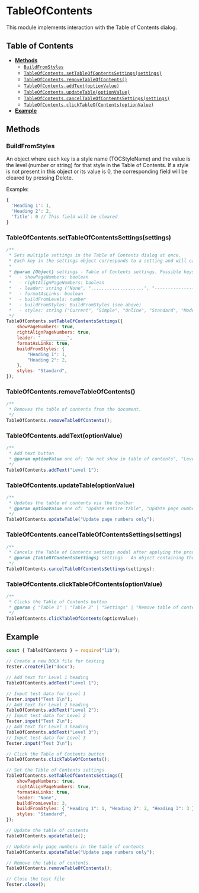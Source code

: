 # TableOfContents

This module implements interaction with the Table of Contents dialog.

## Table of Contents

-   [**Methods**](#methods)
    -   [`BuildFromStyles`](#buildfromstyles)
    -   [`TableOfContents.setTableOfContentsSettings(settings)`](#tableofcontentssettableofcontentssettingssettings)
    -   [`TableOfContents.removeTableOfContents()`](#tableofcontentsremovetableofcontents)
    -   [`TableOfContents.addText(optionValue)`](#tableofcontentsaddtextoptionvalue)
    -   [`TableOfContents.updateTable(optionValue)`](#tableofcontentsupdatetableoptionvalue)
    -   [`TableOfContents.cancelTableOfContentsSettings(settings)`](#tableofcontentscanceltableofcontentssettingssettings)
    -   [`TableOfContents.clickTableOfContents(optionValue)`](#tableofcontentsclicktableofcontentsoptionvalue)
-   [**Example**](#example)

## Methods

### BuildFromStyles

An object where each key is a style name (TOCStyleName) and the value is the level (number or string) for that style in the Table of Contents.
If a style is not present in this object or its value is 0, the corresponding field will be cleared by pressing Delete.

Example:

```javascript
{
  'Heading 1': 1,
  'Heading 2': 2,
  'Title': 0 // This field will be cleared
}
```

### TableOfContents.setTableOfContentsSettings(settings)

```javascript
/**
 * Sets multiple settings in the Table of Contents dialog at once.
 * Each key in the settings object corresponds to a setting and will call the appropriate method.
 *
 * @param {Object} settings - Table of Contents settings. Possible keys:
 *   - showPageNumbers: boolean
 *   - rightAlignPageNumbers: boolean
 *   - leader: string ("None", "....................", "-----------------", "__________")
 *   - formatAsLinks: boolean
 *   - buildFromLevels: number
 *   - buildFromStyles: BuildFromStyles (see above)
 *   - styles: string ("Current", "Simple", "Online", "Standard", "Modern", "Classic")
 */
TableOfContents.setTableOfContentsSettings({
    showPageNumbers: true,
    rightAlignPageNumbers: true,
    leader: "__________",
    formatAsLinks: true,
    buildFromStyles: {
        "Heading 1": 1,
        "Heading 2": 2,
    },
    styles: "Standard",
});
```

### TableOfContents.removeTableOfContents()

```javascript
/**
 * Removes the table of contents from the document.
 */
TableOfContents.removeTableOfContents();
```

### TableOfContents.addText(optionValue)

```javascript
/**
 * Add text button
 * @param optionValue one of: "Do not show in table of contents", "Level 1", "Level 2", "Level 3"
 */
TableOfContents.addText("Level 1");
```

### TableOfContents.updateTable(optionValue)

```javascript
/**
 * Updates the table of contents via the toolbar
 * @param optionValue one of: "Update entire table", "Update page numbers only" (default: "Update entire table")
 */
TableOfContents.updateTable("Update page numbers only");
```

### TableOfContents.cancelTableOfContentsSettings(settings)

```javascript
/**
 * Cancels the Table of Contents settings modal after applying the provided settings.
 * @param {TableOfContentsSettings} settings - An object containing the settings to be applied before cancellation.
 */
TableOfContents.cancelTableOfContentsSettings(settings);
```

### TableOfContents.clickTableOfContents(optionValue)

```javascript
/**
 * Clicks the Table of Contents button
 * @param { "Table 1" | "Table 2" | "Settings" | "Remove table of contents" } optionValue - Table of Contents option to click (by default, the table of contents button is clicked)
 */
TableOfContents.clickTableOfContents(optionValue);
```

## Example

```javascript
const { TableOfContents } = require("lib");

// Create a new DOCX file for testing
Tester.createFile("docx");

// Add text for Level 1 heading
TableOfContents.addText("Level 1");

// Input test data for Level 1
Tester.input("Test 1\n");
// Add text for Level 2 heading
TableOfContents.addText("Level 2");
// Input test data for Level 2
Tester.input("Test 2\n");
// Add text for Level 3 heading
TableOfContents.addText("Level 3");
// Input test data for Level 3
Tester.input("Test 3\n");

// Click the Table of Contents button
TableOfContents.clickTableOfContents();

// Set the Table of Contents settings
TableOfContents.setTableOfContentsSettings({
    showPageNumbers: true,
    rightAlignPageNumbers: true,
    formatAsLinks: true,
    leader: "None",
    buildFromLevels: 3,
    buildFromStyles: { "Heading 1": 1, "Heading 2": 2, "Heading 3": 3 },
    styles: "Standard",
});

// Update the table of contents
TableOfContents.updateTable();

// Update only page numbers in the table of contents
TableOfContents.updateTable("Update page numbers only");

// Remove the table of contents
TableOfContents.removeTableOfContents();

// Close the test file
Tester.close();
```
